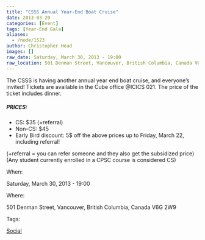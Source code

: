 ```yaml
---
title: "CSSS Annual Year-End Boat Cruise"
date: 2013-03-20
categories: [Event]
tags: [Year-End Gala]
aliases:
  - /node/1523
author: Christopher Head
images: []
raw_date: Saturday, March 30, 2013 - 19:00
raw_location: 501 Denman Street, Vancouver, British Columbia, Canada V6G 2W9
---
```


The CSSS is having another annual year end boat cruise, and everyone’s invited! Tickets are available in the Cube office @ICICS 021. The price of the ticket includes dinner.

##### PRICES:
* CS: $35 (+referral)
* Non-CS: $45
* Early Bird discount: 5$ off the above prices up to Friday, March 22, including referral!

(+referral = you can refer someone and they also get the subsidized price) \
(Any student currently enrolled in a CPSC course is considered CS)

When: 

Saturday, March 30, 2013 - 19:00

Where: 

501 Denman Street, Vancouver, British Columbia, Canada V6G 2W9

Tags: 

[Social](/social)
